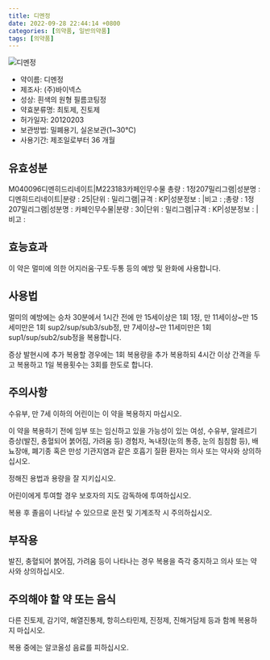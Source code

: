 ```yaml
---
title: 디멘정
date: 2022-09-28 22:44:14 +0800
categories: [의약품, 일반의약품]
tags: [의약품]
---
```

![디멘정](https://nedrug.mfds.go.kr/pbp/cmn/itemImageDownload/1NcuRwKmzDy)

- 약이름: 디멘정
- 제조사: (주)바이넥스
- 성상: 흰색의 원형 필름코팅정
- 약효분류명: 최토제, 진토제
- 허가일자: 20120203
- 보관방법: 밀폐용기, 실온보관(1~30℃)
- 사용기간: 제조일로부터 36 개월
## 유효성분
M040096디멘히드리네이트|M223183카페인무수물
총량 : 1정207밀리그램|성분명 : 디멘히드리네이트|분량 : 25|단위 : 밀리그램|규격 : KP|성분정보 : |비고 : ;총량 : 1정207밀리그램|성분명 : 카페인무수물|분량 : 30|단위 : 밀리그램|규격 : KP|성분정보 : |비고 :
## 효능효과
이 약은 멀미에 의한 어지러움·구토·두통 등의 예방 및 완화에 사용합니다.

## 사용법
멀미의 예방에는 승차 30분에서 1시간 전에 만 15세이상은 1회 1정, 만 11세이상~만 15세미만은 1회  sup2/sup/sub3/sub정, 만 7세이상~만 11세미만은 1회 sup1/sup/sub2/sub정을 복용합니다.

증상 발현시에 추가 복용할 경우에는 1회 복용량을 추가 복용하되 4시간 이상 간격을 두고 복용하고 1일 복용횟수는 3회를 한도로 합니다.

## 주의사항
수유부, 만 7세 이하의 어린이는 이 약을 복용하지 마십시오.

이 약을 복용하기 전에 임부 또는 임신하고 있을 가능성이 있는 여성, 수유부, 알레르기 증상(발진, 충혈되어 붉어짐, 가려움 등) 경험자, 녹내장(눈의 통증, 눈의 침침함 등), 배뇨장애, 폐기종 혹은 만성 기관지염과 같은 호흡기 질환 환자는 의사 또는 약사와 상의하십시오.

정해진 용법과 용량을 잘 지키십시오.

어린이에게 투여할 경우 보호자의 지도 감독하에 투여하십시오.

복용 후 졸음이 나타날 수 있으므로 운전 및 기계조작 시 주의하십시오.

## 부작용
발진, 충혈되어 붉어짐, 가려움 등이 나타나는 경우 복용을 즉각 중지하고 의사 또는 약사와 상의하십시오.

## 주의해야 할 약 또는 음식
다른 진토제, 감기약, 해열진통제, 항히스타민제, 진정제, 진해거담제 등과 함께 복용하지 마십시오.

복용 중에는 알코올성 음료를 피하십시오.

